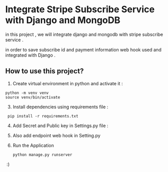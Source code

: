 # Integrate Stripe Subscribe Service  with Django and MongoDB 

in this project , we will integrate django and mongodb with stripe subscribe service . 

in order to save subscribe id and payment information web hook used and integrated with Django  . 

## How to use this project?



1. Create virtual environment in python and activate it : 

```
python -m venv venv 
source venv/bin/activate
```

3. Install dependencies using requirements file :

```
 pip install -r requirements.txt
```

   4. Add Secret and Public key in Settings.py file : 

   5. Also add endpoint web hook in Setting.py 

   6. Run the Application

       

      ```
      python manage.py runserver
      ```

      

​	:)
